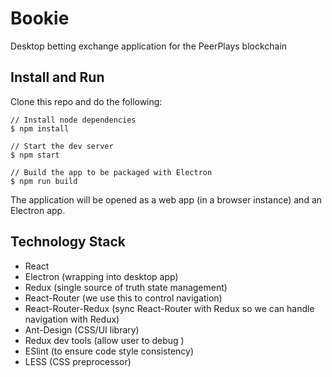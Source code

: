 # Bookie
Desktop betting exchange application for the PeerPlays blockchain

## Install and Run
Clone this repo and do the following:

```
// Install node dependencies
$ npm install

// Start the dev server
$ npm start

// Build the app to be packaged with Electron
$ npm run build
```

The application will be opened as a web app (in a browser instance) and an Electron app.

## Technology Stack
- React
- Electron (wrapping into desktop app)
- Redux (single source of truth state management)
- React-Router (we use this to control navigation)
- React-Router-Redux (sync React-Router with Redux so we can handle navigation with Redux)
- Ant-Design (CSS/UI library)
- Redux dev tools (allow user to debug )
- ESlint (to ensure code style consistency)
- LESS (CSS preprocessor)
